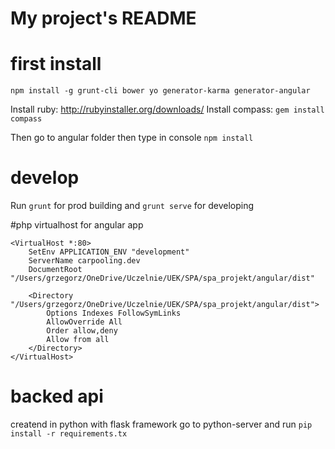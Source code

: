 # My project's README


# first install
`npm install -g grunt-cli bower yo generator-karma generator-angular`

Install ruby:  http://rubyinstaller.org/downloads/
Install compass: `gem install compass`

Then go to angular folder then type in console  `npm install`

# develop

Run `grunt` for prod building and `grunt serve` for developing



#php virtualhost for angular app

```
<VirtualHost *:80>
    SetEnv APPLICATION_ENV "development"
    ServerName carpooling.dev
    DocumentRoot "/Users/grzegorz/OneDrive/Uczelnie/UEK/SPA/spa_projekt/angular/dist"
    
    <Directory "/Users/grzegorz/OneDrive/Uczelnie/UEK/SPA/spa_projekt/angular/dist">
        Options Indexes FollowSymLinks
        AllowOverride All
        Order allow,deny
        Allow from all
    </Directory>
</VirtualHost>
```


# backed api

creatend in python with flask framework
go to python-server and run
`pip install -r requirements.tx`